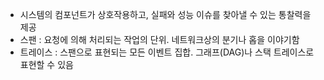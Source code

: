 - 시스템의 컴포넌트가 상호작용하고, 실패와 성능 이슈를 찾아낼 수 있는 통찰력을 제공
- 스팬 : 요청에 의해 처리되는 작업의 단위. 네트워크상의 분기나 홉을 이야기함
- 트레이스 : 스팬으로 표현되는 모든 이벤트 집합. 그래프(DAG)나 스택 트레이스로 표현할 수 있음